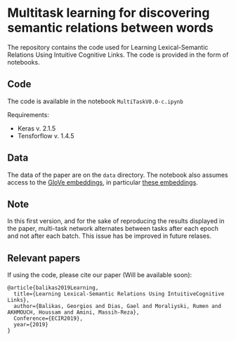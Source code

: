 # Multitask learning for discovering semantic relations between words

The repository contains the code used for Learning Lexical-Semantic Relations Using Intuitive
Cognitive Links. The code is provided in the form of notebooks.

## Code 
The code is available in the notebook `MultiTaskV0.0-c.ipynb`

Requirements: 
- Keras v. 2.1.5
- Tensforflow v. 1.4.5 

## Data
The data of the paper are on the `data` directory. The notebook also assumes access to the [GloVe embeddings](https://nlp.stanford.edu/projects/glove/), in particular [these embeddings](http://nlp.stanford.edu/data/glove.6B.zip).

## Note

In this first version, and for the sake of reproducing the results displayed in the paper, multi-task network alternates between tasks after each epoch and not after each batch. This issue has be improved in future relases.

## Relevant papers
If using the code, please cite our paper (Will be available soon): 
```
@article{balikas2019Learning,
  title={Learning Lexical-Semantic Relations Using IntuitiveCognitive Links},
  author={Balikas, Georgios and Dias, Gael and Moraliyski, Rumen and AKHMOUCH, Houssam and Amini, Massih-Reza},
  Conference={ECIR2019},
  year={2019}
}
```
